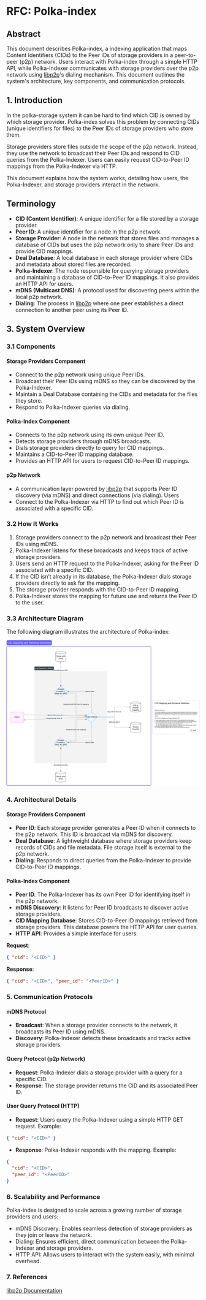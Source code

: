 # RFC: Polka-index

## Abstract

This document describes Polka-index, a indexing application that maps Content Identifiers (CIDs) to the Peer IDs of storage providers in a peer-to-peer (p2p) network. Users interact with Polka-index through a simple HTTP API, while Polka-Indexer communicates with storage providers over the p2p network using [libp2p](https://docs.libp2p.io/)'s dialing mechanism. This document outlines the system's architecture, key components, and communication protocols.

## 1. Introduction

In the polka-storage system it can be hard to find which CID is owned by which storage provider. Polka-index solves this problem by connecting CIDs (unique identifiers for files) to the Peer IDs of storage providers who store them.

Storage providers store files outside the scope of the p2p network. Instead, they use the network to broadcast their Peer IDs and respond to CID queries from the Polka-Indexer. Users can easily request CID-to-Peer ID mappings from the Polka-Indexer via HTTP.

This document explains how the system works, detailing how users, the Polka-Indexer, and storage providers interact in the network.

## Terminology

- **CID (Content Identifier)**: A unique identifier for a file stored by a storage provider.
- **Peer ID**: A unique identifier for a node in the p2p network.
- **Storage Provider**: A node in the network that stores files and manages a database of CIDs but uses the p2p network only to share Peer IDs and provide CID mappings.
- **Deal Database**: A local database in each storage provider where CIDs and metadata about stored files are recorded.
- **Polka-Indexer**: The node responsible for querying storage providers and maintaining a database of CID-to-Peer ID mappings. It also provides an HTTP API for users.
- **mDNS (Multicast DNS)**: A protocol used for discovering peers within the local p2p network.
- **Dialing**: The process in [libp2p](https://docs.libp2p.io/) where one peer establishes a direct connection to another peer using its Peer ID.

## 3. System Overview

### 3.1 Components

#### Storage Providers Component

- Connect to the p2p network using unique Peer IDs.
- Broadcast their Peer IDs using mDNS so they can be discovered by the Polka-Indexer.
- Maintain a Deal Database containing the CIDs and metadata for the files they store.
- Respond to Polka-Indexer queries via dialing.

#### Polka-Index Component

- Connects to the p2p network using its own unique Peer ID.
- Detects storage providers through mDNS broadcasts.
- Dials storage providers directly to query for CID mappings.
- Maintains a CID-to-Peer ID mapping database.
- Provides an HTTP API for users to request CID-to-Peer ID mappings.

#### p2p Network

- A communication layer powered by [libp2p](https://docs.libp2p.io/) that supports Peer ID discovery (via mDNS) and direct connections (via dialing).
Users
- Connect to the Polka-Indexer via HTTP to find out which Peer ID is associated with a specific CID.

### 3.2 How It Works

1. Storage providers connect to the p2p network and broadcast their Peer IDs using mDNS.
2. Polka-Indexer listens for these broadcasts and keeps track of active storage providers.
3. Users send an HTTP request to the Polka-Indexer, asking for the Peer ID associated with a specific CID.
4. If the CID isn’t already in its database, the Polka-Indexer dials storage providers directly to ask for the mapping.
5. The storage provider responds with the CID-to-Peer ID mapping.
6. Polka-Indexer stores the mapping for future use and returns the Peer ID to the user.

### 3.3 Architecture Diagram

The following diagram illustrates the architecture of Polka-index:

![architecture](assets/Polka-indexer.svg)

### 4. Architectural Details

#### Storage Providers Component

- **Peer ID**: Each storage provider generates a Peer ID when it connects to the p2p network. This ID is broadcast via mDNS for discovery.
- **Deal Database**: A lightweight database where storage providers keep records of CIDs and file metadata. File storage itself is external to the p2p network.
- **Dialing**: Responds to direct queries from the Polka-Indexer to provide CID-to-Peer ID mappings.

#### Polka-Index Component

- **Peer ID**: The Polka-Indexer has its own Peer ID for identifying itself in the p2p network.
- **mDNS Discovery**: It listens for Peer ID broadcasts to discover active storage providers.
- **CID Mapping Database**: Stores CID-to-Peer ID mappings retrieved from storage providers. This database powers the HTTP API for user queries.
- **HTTP API**: Provides a simple interface for users:

**Request**:

```json
{ "cid": "<CID>" }
```

**Response**:

```json
{ "cid": "<CID>", "peer_id": "<PeerID>" }
```

### 5. Communication Protocols

#### mDNS Protocol

- **Broadcast**: When a storage provider connects to the network, it broadcasts its Peer ID using mDNS.
- **Discovery**: Polka-Indexer detects these broadcasts and tracks active storage providers.

#### Query Protocol (p2p Network)

- **Request**: Polka-Indexer dials a storage provider with a query for a specific CID.
- **Response**: The storage provider returns the CID and its associated Peer ID.

#### User Query Protocol (HTTP)

- **Request**: Users query the Polka-Indexer using a simple HTTP GET request. Example:

```json
{ "cid": "<CID>" }
```

- **Response**: Polka-Indexer responds with the mapping. Example:

```json
{
  "cid": "<CID>",
  "peer_id": "<PeerID>"
}
```

### 6. Scalability and Performance

Polka-index is designed to scale across a growing number of storage providers and users:

- mDNS Discovery: Enables seamless detection of storage providers as they join or leave the network.
- Dialing: Ensures efficient, direct communication between the Polka-Indexer and storage providers.
- HTTP API: Allows users to interact with the system easily, with minimal overhead.

### 7. References

[libp2p Documentation](https://docs.libp2p.io/)
